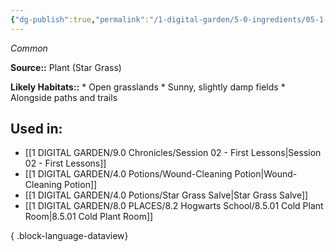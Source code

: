 ```yaml
---
{"dg-publish":true,"permalink":"/1-digital-garden/5-0-ingredients/05-1-plants/star-grass-bundle-of/","tags":["ingredient","common"]}
---
```


*Common*

**Source::** Plant (Star Grass)

**Likely Habitats::** * Open grasslands * Sunny, slightly damp fields * Alongside paths and trails

## Used in:

- [[1 DIGITAL GARDEN/9.0 Chronicles/Session 02 - First Lessons\|Session 02 - First Lessons]]
- [[1 DIGITAL GARDEN/4.0 Potions/Wound-Cleaning Potion\|Wound-Cleaning Potion]]
- [[1 DIGITAL GARDEN/4.0 Potions/Star Grass Salve\|Star Grass Salve]]
- [[1 DIGITAL GARDEN/8.0 PLACES/8.2 Hogwarts School/8.5.01 Cold Plant Room\|8.5.01 Cold Plant Room]]

{ .block-language-dataview}


